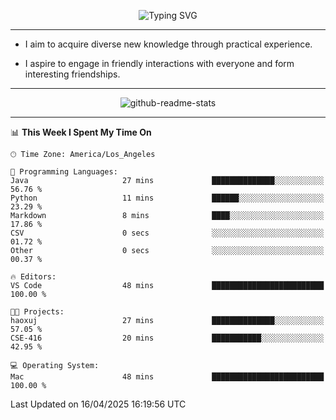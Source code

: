 <p align="center">
  <img src="https://readme-typing-svg.demolab.com?font=Fira+Code&weight=500&size=32&duration=2500&pause=1600&center=true&vCenter=true&random=false&width=1024&height=64&lines=Hi+there+%F0%9F%91%8B;I'm+delighted+you+could+make+it+here+%F0%9F%8E%89;I'm+Harry%2C+a+college+student+still+finding+my+way" alt="Typing SVG" />
</p>


---


- I aim to acquire diverse new knowledge through practical experience.

- I aspire to engage in friendly interactions with everyone and form interesting friendships.


---


<p align="center">
  <img src="https://github-readme-stats.vercel.app/api?username=Harry-Jing&show_icons=true" alt="github-readme-stats"/>
</p>


---

<!--START_SECTION:waka-->
📊 **This Week I Spent My Time On** 

```text
🕑︎ Time Zone: America/Los_Angeles

💬 Programming Languages: 
Java                     27 mins             ██████████████░░░░░░░░░░░   56.76 % 
Python                   11 mins             ██████░░░░░░░░░░░░░░░░░░░   23.29 % 
Markdown                 8 mins              ████░░░░░░░░░░░░░░░░░░░░░   17.86 % 
CSV                      0 secs              ░░░░░░░░░░░░░░░░░░░░░░░░░   01.72 % 
Other                    0 secs              ░░░░░░░░░░░░░░░░░░░░░░░░░   00.37 % 

🔥 Editors: 
VS Code                  48 mins             █████████████████████████   100.00 % 

🐱‍💻 Projects: 
haoxuj                   27 mins             ██████████████░░░░░░░░░░░   57.05 % 
CSE-416                  20 mins             ███████████░░░░░░░░░░░░░░   42.95 % 

💻 Operating System: 
Mac                      48 mins             █████████████████████████   100.00 % 
```


 Last Updated on 16/04/2025 16:19:56 UTC
<!--END_SECTION:waka-->
